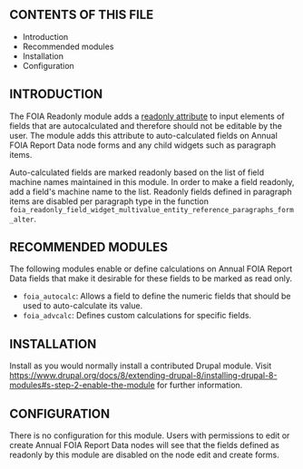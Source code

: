CONTENTS OF THIS FILE
---------------------

 * Introduction
 * Recommended modules
 * Installation
 * Configuration


INTRODUCTION
------------

The FOIA Readonly module adds a [readonly attribute](https://developer.mozilla.org/en-US/docs/Web/HTML/Attributes/readonly)
to input elements of fields that are autocalculated and therefore should not be
editable by the user.  The module adds this attribute to auto-calculated
fields on Annual FOIA Report Data node forms and any child widgets such as
paragraph items.

Auto-calculated fields are marked readonly based on the list of field machine
names maintained in this module.  In order to make a field readonly, add a
field's machine name to the list.  Readonly fields defined in paragraph items
are disabled per paragraph type in the function
`foia_readonly_field_widget_multivalue_entity_reference_paragraphs_form_alter`.

RECOMMENDED MODULES
-------------------

The following modules enable or define calculations on Annual FOIA Report Data
fields that make it desirable for these fields to be marked as read only.

 * `foia_autocalc`: Allows a field to define the numeric fields that should be
 used to auto-calculate its value.
 * `foia_advcalc`:  Defines custom calculations for specific fields.


INSTALLATION
------------

Install as you would normally install a contributed Drupal module. Visit
https://www.drupal.org/docs/8/extending-drupal-8/installing-drupal-8-modules#s-step-2-enable-the-module
for further information.

CONFIGURATION
-------------

There is no configuration for this module.  Users with permissions to edit or
create Annual FOIA Report Data nodes will see that the fields defined as
readonly by this module are disabled on the node edit and create forms.
